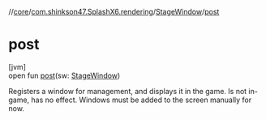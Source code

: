 //[core](../../../index.md)/[com.shinkson47.SplashX6.rendering](../index.md)/[StageWindow](index.md)/[post](post.md)

# post

[jvm]\
open fun [post](post.md)(sw: [StageWindow](index.md))

Registers a window for management, and displays it in the game. Is not in-game, has no effect. Windows must be added to the screen manually for now.
